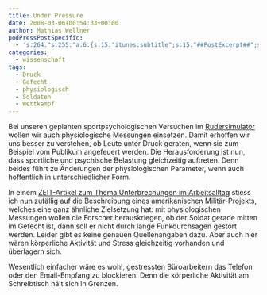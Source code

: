 ```yaml
---
title: Under Pressure
date: 2008-03-06T00:54:33+00:00
author: Mathias Wellner
podPressPostSpecific:
  - 's:264:"s:255:"a:6:{s:15:"itunes:subtitle";s:15:"##PostExcerpt##";s:14:"itunes:summary";s:15:"##PostExcerpt##";s:15:"itunes:keywords";s:17:"##WordPressCats##";s:13:"itunes:author";s:10:"##Global##";s:15:"itunes:explicit";s:7:"Default";s:12:"itunes:block";s:7:"Default";}";";'
categories:
  - wissenschaft
tags:
  - Druck
  - Gefecht
  - physiologisch
  - Soldaten
  - Wettkampf
---
```

Bei unseren geplanten sportpsychologischen Versuchen im [Rudersimulator](http://www.sms.hest.ethz.ch/research/current-research-projects/robot-assisted-training-in-sports.html) wollen wir auch physiologische Messungen einsetzen. Damit erhoffen wir uns besser zu verstehen, ob Leute unter Druck geraten, wenn sie zum Beispiel vom Publikum angefeuert werden. Die Herausforderung ist nun, dass sportliche und psychische Belastung gleichzeitig auftreten. Denn beides führt zu Änderungen der physiologischen Parameter, wenn auch hoffentlich in unterschiedlicher Form.

In einem [ZEIT-Artikel zum Thema Unterbrechungen im Arbeitsalltag](http://www.zeit.de/2008/10/T-Multitasking) stiess ich nun zufällig auf die Beschreibung eines amerikanischen Militär-Projekts, welches eine ganz ähnliche Zielsetzung hat: mit physiologischen Messungen wollen die Forscher herauskriegen, ob der Soldat gerade mitten im Gefecht ist, dann soll er nicht durch lange Funkdurchsagen gestört werden. Leider gibt es keine genauen Quellenangaben dazu. Aber auch hier wären körperliche Aktivität und Stress gleichzeitig vorhanden und überlagern sich.

Wesentlich einfacher wäre es wohl, gestressten Büroarbeitern das Telefon oder den Email-Empfang zu blockieren. Denn die körperliche Aktivität am Schreibtisch hält sich in Grenzen.
